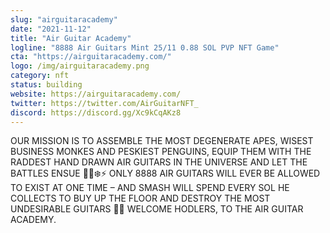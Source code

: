 ```yaml
---
slug: "airguitaracademy"
date: "2021-11-12"
title: "Air Guitar Academy"
logline: "8888 Air Guitars Mint 25/11 0.88 SOL PVP NFT Game"
cta: "https://airguitaracademy.com/"
logo: /img/airguitaracademy.png
category: nft
status: building
website: https://airguitaracademy.com/
twitter: https://twitter.com/AirGuitarNFT_
discord: https://discord.gg/Xc9kCqAKz8
---
```


OUR MISSION IS TO ASSEMBLE THE MOST DEGENERATE APES, WISEST BUSINESS MONKES AND PESKIEST PENGUINS, EQUIP THEM WITH THE RADDEST HAND DRAWN AIR GUITARS IN THE UNIVERSE AND LET THE BATTLES ENSUE 🎸🔥❄️⚡️
ONLY 8888 AIR GUITARS WILL EVER BE ALLOWED TO EXIST AT ONE TIME – AND SMASH WILL SPEND EVERY SOL HE COLLECTS TO BUY UP THE FLOOR AND DESTROY THE MOST UNDESIRABLE GUITARS 🎸💥
WELCOME HODLERS, TO THE AIR GUITAR ACADEMY.
